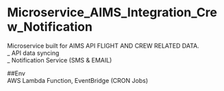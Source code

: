 # Microservice_AIMS_Integration_Crew_Notification
Microservice built for AIMS API FLIGHT AND CREW RELATED DATA.</br>
_ API data syncing </br>
_ Notification Service (SMS & EMAIL)

##Env </br>
AWS Lambda Function, EventBridge (CRON Jobs)
